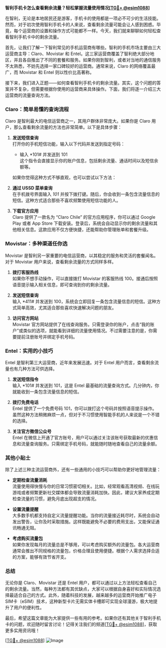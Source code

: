 **智利手机卡怎么查看剩余流量？轻松掌握流量使用情况[[TG💪+ @esim1088](https://t.me/s/esim1088)]**

在智利，无论是本地居民还是游客，手机卡的使用都是一项必不可少的生活技能。然而，对于初次使用智利手机卡的人来说，查看剩余流量可能会让人感到困惑。毕竟，每个运营商的设置和操作方式可能都不一样。今天，我们就来聊聊如何轻松查看智利手机卡中的剩余流量。

首先，让我们了解一下智利常见的手机运营商有哪些。智利的手机市场主要由三大运营商主导：Claro、Movistar 和 Entel。这三家运营商覆盖了智利绝大部分地区，并且各自推出了不同的套餐和服务。如果你刚到智利，或者对当地的通信服务不太熟悉，不妨先选择一家口碑较好的运营商。通常来说，Claro 的网络覆盖最广，而 Movistar 和 Entel 则以性价比高著称。

接下来，我们进入正题——如何查看智利手机卡的剩余流量。其实，这个问题的答案并不复杂，但需要根据你使用的运营商来具体操作。下面，我们将逐一介绍三大运营商的流量查询方法。

### Claro：简单易懂的查询流程

Claro 是智利最大的电信运营商之一，其用户群体非常庞大。如果你是 Claro 用户，那么查看剩余流量的方法也非常简单。以下是具体步骤：

1. **发送短信查询**  
   打开你的手机短信功能，输入以下代码并发送到指定号码：
   - 输入 *101# 并发送到 101  
     这个指令会直接显示你的账户信息，包括剩余流量、通话时间以及短信余额等。
   
   如果你觉得这种方式不够直观，也可以尝试以下方法：
   
2. **通过 USSD 菜单查询**  
   在手机拨号界面输入 *101* 并按下拨打键。随后，你会收到一条包含流量信息的短信。这种方式适合那些不喜欢频繁使用短信功能的人。

3. **下载官方应用**  
   Claro 提供了一款名为 “Claro Chile” 的官方应用程序，你可以通过 Google Play 或者 App Store 下载安装。登录后，系统会自动显示你的剩余流量和其他相关信息。这款应用不仅方便快捷，还能帮助你管理账单和套餐升级。

### Movistar：多种渠道任你选

Movistar 是智利另一家重要的电信运营商，以其稳定的服务和灵活的套餐闻名。对于 Movistar 用户来说，查看剩余流量的方式同样多样。

1. **拨打客服热线**  
   如果你不想手动操作，可以直接拨打 Movistar 的客服热线 100。接通后按照语音提示输入相关信息，即可查询到你的剩余流量。

2. **发送短信查询**  
   输入 *411# 并发送到 100，系统会立即回复一条包含流量信息的短信。这种方式简单高效，尤其适合那些喜欢快速解决问题的朋友。

3. **访问官方网站**  
   Movistar 官方网站提供了在线查询服务。只需登录你的账户，点击“我的账户”或类似的选项，就能看到详细的流量使用情况。不过需要注意的是，你需要提前注册账号并绑定手机号码。

### Entel：实用的小技巧

Entel 是智利第三大运营商，近年来发展迅速。对于 Entel 用户而言，查看剩余流量也有几种方法可供选择。

1. **发送短信指令**  
   输入 *101# 并发送到 101，这是 Entel 最基础的流量查询方式。几分钟内，你就能收到一条包含流量信息的短信。

2. **拨打免费电话**  
   Entel 提供了一个免费号码 101，你可以拨打这个号码并按照语音提示操作。虽然这种方法稍微麻烦一点，但对于不习惯使用智能手机的人来说是一个不错的选择。

3. **关注官方微信公众号**  
   Entel 在微信上开通了官方账号，用户可以通过关注该账号获取最新的优惠信息和流量查询服务。只需绑定手机号码，就能随时随地查看自己的流量余额。

### 其他小贴士

除了上述三种主流运营商外，还有一些通用的小技巧可以帮助你更好地管理流量：

- **定期检查流量消耗**  
  流量使用得快慢与你的日常习惯密切相关。比如，经常观看高清视频、在线玩游戏或者频繁更新社交媒体都会导致流量消耗加快。因此，建议大家养成定期检查流量的习惯，避免月底出现超支的情况。

- **设置流量提醒**  
  大多数手机都支持自定义流量提醒功能。当你的流量接近耗尽时，系统会自动发出警告，让你及时采取措施。这样既能避免不必要的费用支出，又能保证通讯畅通无阻。

- **考虑购买流量包**  
  如果你发现每月的流量总是不够用，可以考虑购买额外的流量包。各大运营商通常会推出不同规格的流量包，价格合理且使用便捷。根据个人需求选择合适的方案，能够有效节省开支。

### 总结

无论你是 Claro、Movistar 还是 Entel 用户，都可以通过以上方法轻松查看自己的剩余流量。当然，每种方法都有其优缺点，大家可以根据自身喜好和实际情况选择最适合自己的方式。此外，随着科技的发展，越来越多的运营商开始推广电子SIM卡（eSIM）技术，这种新型卡片无需实体卡槽即可实现全球漫游，极大地提升了用户的便利性。

最后，希望这篇文章能为大家提供一些有用的参考。如果你还有其他关于智利手机卡的问题，欢迎随时留言讨论！记得关注我们的频道[[TG💪+ @esim1088](https://t.me/s/esim1088)]，获取更多实用资讯哦！

[[TG💪+ @esim1088](https://t.me/s/esim1088)] ![Image](https://i.postimg.cc/4NQfJmqS/Snipaste-2025-05-13-00-14-12.png)